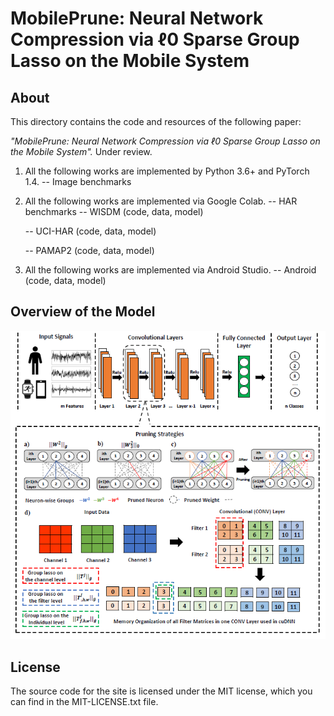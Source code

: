 # MobilePrune: Neural Network Compression via ℓ0 Sparse Group Lasso on the Mobile System

## About
This directory contains the code and resources of the following paper:

*"MobilePrune: Neural Network Compression via ℓ0 Sparse Group Lasso on the Mobile System".* Under review.
1. All the following works are implemented by Python 3.6+ and PyTorch 1.4.
 -- Image benchmarks

2. All the following works are implemented via Google Colab.
 -- HAR benchmarks
 	-- WISDM (code, data, model)

 	-- UCI-HAR (code, data, model)

 	-- PAMAP2 (code, data, model)

3. All the following works are implemented via Android Studio.
 -- Android (code, data, model)

## Overview of the Model

<img src="./figure/figure2.png" width="800">

## License
The source code for the site is licensed under the MIT license, which you can find in the MIT-LICENSE.txt file.
